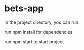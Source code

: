 # bets-app


In the project directory, you can run:

run npm install for dependencies

run npm start to start project
